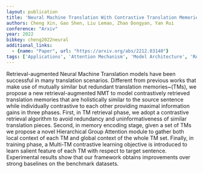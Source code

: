 ```yaml
---
layout: publication
title: 'Neural Machine Translation With Contrastive Translation Memories'
authors: Cheng Xin, Gao Shen, Liu Lemao, Zhao Dongyan, Yan Rui
conference: "Arxiv"
year: 2022
bibkey: cheng2022neural
additional_links:
  - {name: "Paper", url: "https://arxiv.org/abs/2212.03140"}
tags: ['Applications', 'Attention Mechanism', 'Model Architecture', 'RAG', 'Tools', 'Training Techniques']
---
```

Retrieval-augmented Neural Machine Translation models have been successful in
many translation scenarios. Different from previous works that make use of
mutually similar but redundant translation memories~(TMs), we propose a new
retrieval-augmented NMT to model contrastively retrieved translation memories
that are holistically similar to the source sentence while individually
contrastive to each other providing maximal information gains in three phases.
First, in TM retrieval phase, we adopt a contrastive retrieval algorithm to
avoid redundancy and uninformativeness of similar translation pieces. Second,
in memory encoding stage, given a set of TMs we propose a novel Hierarchical
Group Attention module to gather both local context of each TM and global
context of the whole TM set. Finally, in training phase, a Multi-TM contrastive
learning objective is introduced to learn salient feature of each TM with
respect to target sentence. Experimental results show that our framework
obtains improvements over strong baselines on the benchmark datasets.
